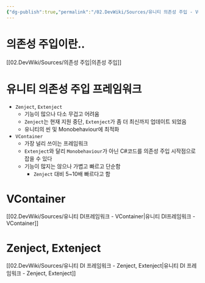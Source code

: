 ```yaml
---
{"dg-publish":true,"permalink":"/02.DevWiki/Sources/유니티 의존성 주입 - VContainer , Zenject, Extenject/","noteIcon":"","updated":"2025-07-19T22:58:36.000+09:00"}
---
```


# 의존성 주입이란..
[[02.DevWiki/Sources/의존성 주입\|의존성 주입]]

# 유니티 의존성 주입 프레임워크

- `Zenject`, `Extenject`
    - 기능이 많으나 다소 무겁고 어려움
    - `Zenject`는 현재 지원 중단, `Extenject`가 좀 더 최신까지 업데이트 되었음
    - 유니티의 씬 및 Monobehaviour에 최적화
- `VContainer`
    - 가장 널리 쓰이는 프레임워크
    - `Extenject`와 달리 `Monobehaviour`가 아닌 C#코드를 의존성 주입 시작점으로 잡을 수 있다
    - 기능이 많지는 않으나 가볍고 빠르고 단순함
        - `Zenject` 대비 5~10배 빠르다고 함

# VContainer
[[02.DevWiki/Sources/유니티 DI프레임워크 - VContainer\|유니티 DI프레임워크 - VContainer]]

# Zenject, Extenject
[[02.DevWiki/Sources/유니티 DI 프레임워크 - Zenject, Extenject\|유니티 DI 프레임워크 - Zenject, Extenject]]